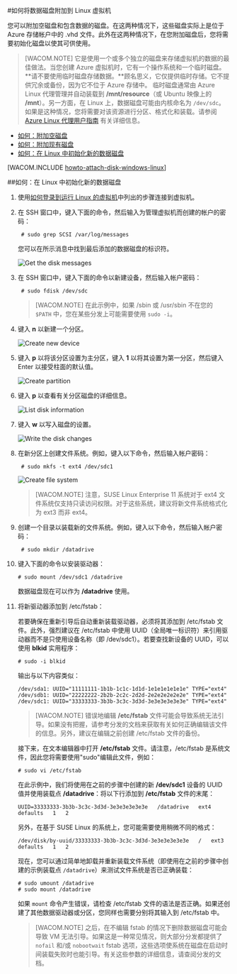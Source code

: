 <properties linkid="manage-linux-howto-attach-a-disk" urlDisplayName="Attach a disk" pageTitle="在 Azure 中将磁盘附加到运行 Linux 的虚拟机" metaKeywords="disk VM Azure, initialize new disk Azure, initialize disk Azure Linux, attaching empty disk Azure" description="了解如何在 Azure 中将磁盘附加到虚拟机。" metaCanonical="/manage/windows/how-to-guides/attach-a-disk/" services="virtual-machines" documentationCenter="" title="" authors="" solutions="" manager="" editor="" />
<tags ms.service="virtual-machines"
    ms.date="01/26/2015"
    wacn.date="04/11/2015"
    />


#如何将数据磁盘附加到 Linux 虚拟机

您可以附加空磁盘和包含数据的磁盘。在这两种情况下，这些磁盘实际上是位于 Azure 存储帐户中的 .vhd 文件。此外在这两种情况下，在您附加磁盘后，您将需要初始化磁盘以使其可供使用。 

> [WACOM.NOTE] 它是使用一个或多个独立的磁盘来存储虚拟机的数据的最佳做法。当您创建 Azure 虚拟机时，它有一个操作系统和一个临时磁盘。**请不要使用临时磁盘存储数据。**顾名思义，它仅提供临时存储。它不提供冗余或备份，因为它不位于 Azure 存储中。 
> 临时磁盘通常由 Azure Linux 代理管理并自动装载到 **/mnt/resource**（或 Ubuntu 映像上的 **/mnt**）。另一方面，在 Linux 上，数据磁盘可能由内核命名为 `/dev/sdc`。如果是这种情况，您将需要对该资源进行分区、格式化和装载。请参阅 [Azure Linux 代理用户指南](/zh-cn/documentation/articles/virtual-machines-linux-agent-user-guide) 有关详细信息。

- [如何：附加空磁盘](#attachempty)
- [如何：附加现有磁盘](#attachexisting)
- [如何：在 Linux 中初始化新的数据磁盘](#initializeinlinux)

[WACOM.INCLUDE [howto-attach-disk-windows-linux](../includes/howto-attach-disk-windows-linux.md)]

##<a id="initializeinlinux"></a>如何：在 Linux 中初始化新的数据磁盘



1. 使用[如何登录到运行 Linux 的虚拟机][logonlinux]中列出的步骤连接到虚拟机。



2. 在 SSH 窗口中，键入下面的命令，然后输入为管理虚拟机而创建的帐户的密码：

		# sudo grep SCSI /var/log/messages

	您可以在所示消息中找到最后添加的数据磁盘的标识符。



	![Get the disk messages](./media/virtual-machines-linux-how-to-attach-disk/DiskMessages.png)



3. 在 SSH 窗口中，键入下面的命令以新建设备，然后输入帐户密码：

		# sudo fdisk /dev/sdc

	>[WACOM.NOTE] 在此示例中，如果 /sbin 或 /usr/sbin 不在您的 `$PATH` 中，您在某些分发上可能需要使用 `sudo -i`。


4. 键入 **n** 以新建一个分区。


	![Create new device](./media/virtual-machines-linux-how-to-attach-disk/DiskPartition.png)

5. 键入 **p** 以将该分区设置为主分区，键入 **1** 以将其设置为第一分区，然后键入 Enter 以接受柱面的默认值。


	![Create partition](./media/virtual-machines-linux-how-to-attach-disk/DiskCylinder.png)



6. 键入 **p** 以查看有关分区磁盘的详细信息。


	![List disk information](./media/virtual-machines-linux-how-to-attach-disk/DiskInfo.png)



7. 键入 **w** 以写入磁盘的设置。


	![Write the disk changes](./media/virtual-machines-linux-how-to-attach-disk/DiskWrite.png)

8. 在新分区上创建文件系统。例如，键入以下命令，然后输入帐户密码：

		# sudo mkfs -t ext4 /dev/sdc1

	![Create file system](./media/virtual-machines-linux-how-to-attach-disk/DiskFileSystem.png)

	>[WACOM.NOTE] 注意，SUSE Linux Enterprise 11 系统对于 ext4 文件系统仅支持只读访问权限。对于这些系统，建议将新文件系统格式化为 ext3 而非 ext4。


9. 创建一个目录以装载新的文件系统。例如，键入以下命令，然后输入帐户密码：

		# sudo mkdir /datadrive


10. 键入下面的命令以安装驱动器：

		# sudo mount /dev/sdc1 /datadrive

	数据磁盘现在可以作为 **/datadrive** 使用。


11. 将新驱动器添加到 /etc/fstab：

	若要确保在重新引导后自动重新装载驱动器，必须将其添加到 /etc/fstab 文件。此外，强烈建议在 /etc/fstab 中使用 UUID（全局唯一标识符）来引用驱动器而不是只使用设备名称（即 /dev/sdc1）。若要查找新设备的 UUID，可以使用 **blkid** 实用程序：
	
		# sudo -i blkid

	输出与以下内容类似：

		/dev/sda1: UUID="11111111-1b1b-1c1c-1d1d-1e1e1e1e1e1e" TYPE="ext4"
		/dev/sdb1: UUID="22222222-2b2b-2c2c-2d2d-2e2e2e2e2e2e" TYPE="ext4"
		/dev/sdc1: UUID="33333333-3b3b-3c3c-3d3d-3e3e3e3e3e3e" TYPE="ext4"


	>[WACOM.NOTE] 错误地编辑 **/etc/fstab** 文件可能会导致系统无法引导。如果没有把握，请参考分发的文档来获取有关如何正确编辑该文件的信息。另外，建议在编辑之前创建 /etc/fstab 文件的备份。

	接下来，在文本编辑器中打开 **/etc/fstab** 文件。请注意，/etc/fstab 是系统文件，因此您将需要使用"sudo"编辑此文件，例如：

		# sudo vi /etc/fstab

	在此示例中，我们将使用在之前的步骤中创建的新 **/dev/sdc1** 设备的 UUID 值并使用装载点 **/datadrive**：将以下行添加到 **/etc/fstab** 文件的末尾：

		UUID=33333333-3b3b-3c3c-3d3d-3e3e3e3e3e3e   /datadrive   ext4   defaults   1   2

	另外，在基于 SUSE Linux 的系统上，您可能需要使用稍微不同的格式：

		/dev/disk/by-uuid/33333333-3b3b-3c3c-3d3d-3e3e3e3e3e3e   /   ext3   defaults   1   2

	现在，您可以通过简单地卸载并重新装载文件系统（即使用在之前的步骤中创建的示例装载点 `/datadrive`）来测试文件系统是否已正确装载： 

		# sudo umount /datadrive
		# sudo mount /datadrive

	如果 `mount` 命令产生错误，请检查 /etc/fstab 文件的语法是否正确。如果还创建了其他数据驱动器或分区，您同样也需要分别将其输入到 /etc/fstab 中。


	>[WACOM.NOTE] 之后，在不编辑 fstab 的情况下删除数据磁盘可能会导致 VM 无法引导。如果这是一种常见情况，则大部分分发都提供了 `nofail` 和/或 `nobootwait` fstab 选项，这些选项使系统在磁盘在启动时间装载失败时也能引导。有关这些参数的详细信息，请查阅分发的文档。

[logonlinux]: ../virtual-machines-linux-how-to-log-on/
